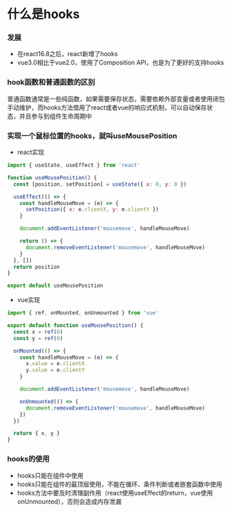 # 什么是hooks

### 发展
- 在react16.8之后，react新增了hooks
- vue3.0相比于vue2.0，使用了Composition API，也是为了更好的支持hooks

### hook函数和普通函数的区别
普通函数通常是一些纯函数，如果需要保存状态，需要依赖外部变量或者使用闭包手动维护，而hooks方法借用了react或者vue的响应式机制，可以自动保存状态，并且参与到组件生命周期中

### 实现一个鼠标位置的hooks，就叫useMousePosition

- react实现

```javascript
import { useState, useEffect } from 'react'

function useMousePosition() {
  const [position, setPosition] = useState({ x: 0, y: 0 })

  useEffect(() => {
    const handleMouseMove = (e) => {
      setPosition({ x: e.clientX, y: e.clientY })
    }

    document.addEventListener('mousemove', handleMouseMove)

    return () => {
      document.removeEventListener('mousemove', handleMouseMove)
    }
  }, [])
  return position
}

export default useMousePosition

```

- vue实现

```javascript
import { ref, onMounted, onUnmounted } from 'vue'

export default function useMousePosition() {
  const x = ref(0)
  const y = ref(0)

  onMounted(() => {
    const handleMouseMove = (e) => {
      x.value = e.clientX
      y.value = e.clientY
    }

    document.addEventListener('mousemove', handleMouseMove)

    onUnmounted(() => {
      document.removeEventListener('mousemove', handleMouseMove)
    })
  })

  return { x, y }
}

```

### hooks的使用
- hooks只能在组件中使用
- hooks只能在组件的最顶层使用，不能在循环、条件判断或者嵌套函数中使用
- hooks方法中要及时清理副作用（react使用useEffect的return，vue使用onUnmounted），否则会造成内存泄漏
